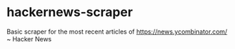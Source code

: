 # hackernews-scraper
Basic scraper for the most recent articles of https://news.ycombinator.com/ ~ Hacker News
